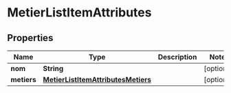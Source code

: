 # MetierListItemAttributes

## Properties
Name | Type | Description | Notes
------------ | ------------- | ------------- | -------------
**nom** | **String** |  |  [optional]
**metiers** | [**MetierListItemAttributesMetiers**](MetierListItemAttributesMetiers.md) |  |  [optional]
